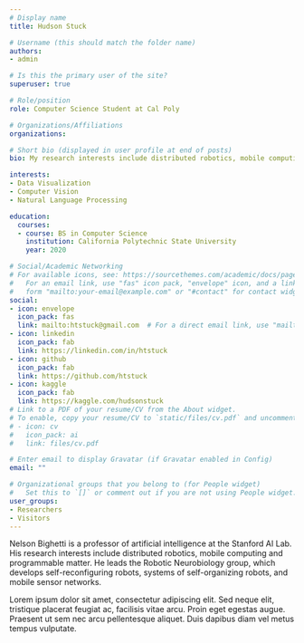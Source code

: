 ```yaml
---
# Display name
title: Hudson Stuck

# Username (this should match the folder name)
authors:
- admin

# Is this the primary user of the site?
superuser: true

# Role/position
role: Computer Science Student at Cal Poly

# Organizations/Affiliations
organizations:

# Short bio (displayed in user profile at end of posts)
bio: My research interests include distributed robotics, mobile computing and programmable matter.

interests:
- Data Visualization
- Computer Vision
- Natural Language Processing

education:
  courses:
  - course: BS in Computer Science
    institution: California Polytechnic State University
    year: 2020

# Social/Academic Networking
# For available icons, see: https://sourcethemes.com/academic/docs/page-builder/#icons
#   For an email link, use "fas" icon pack, "envelope" icon, and a link in the
#   form "mailto:your-email@example.com" or "#contact" for contact widget.
social:
- icon: envelope
  icon_pack: fas
  link: mailto:htstuck@gmail.com  # For a direct email link, use "mailto:test@example.org".
- icon: linkedin
  icon_pack: fab
  link: https://linkedin.com/in/htstuck
- icon: github
  icon_pack: fab
  link: https://github.com/htstuck
- icon: kaggle
  icon_pack: fab
  link: https://kaggle.com/hudsonstuck
# Link to a PDF of your resume/CV from the About widget.
# To enable, copy your resume/CV to `static/files/cv.pdf` and uncomment the lines below.
# - icon: cv
#   icon_pack: ai
#   link: files/cv.pdf

# Enter email to display Gravatar (if Gravatar enabled in Config)
email: ""

# Organizational groups that you belong to (for People widget)
#   Set this to `[]` or comment out if you are not using People widget.
user_groups:
- Researchers
- Visitors
---
```


Nelson Bighetti is a professor of artificial intelligence at the Stanford AI Lab. His research interests include distributed robotics, mobile computing and programmable matter. He leads the Robotic Neurobiology group, which develops self-reconfiguring robots, systems of self-organizing robots, and mobile sensor networks.

Lorem ipsum dolor sit amet, consectetur adipiscing elit. Sed neque elit, tristique placerat feugiat ac, facilisis vitae arcu. Proin eget egestas augue. Praesent ut sem nec arcu pellentesque aliquet. Duis dapibus diam vel metus tempus vulputate.

